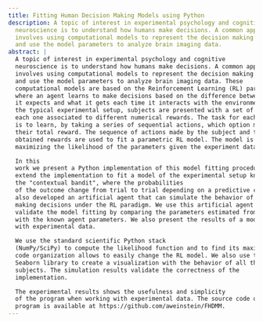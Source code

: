 ```yaml
---
title: Fitting Human Decision Making Models using Python
description: A topic of interest in experimental psychology and cognitive
  neuroscience is to understand how humans make decisions. A common approach
  involves using computational models to represent the decision making process,
  and use the model parameters to analyze brain imaging data.
abstract: |
  A topic of interest in experimental psychology and cognitive
  neuroscience is to understand how humans make decisions. A common approach
  involves using computational models to represent the decision making process,
  and use the model parameters to analyze brain imaging data. These
  computational models are based on the Reinforcement Learning (RL) paradigm,
  where an agent learns to make decisions based on the difference between what
  it expects and what it gets each time it interacts with the environment. In
  the typical experimental setup, subjects are presented with a set of options,
  each one associated to different numerical rewards. The task for each subject
  is to learn, by taking a series of sequential actions, which option maximizes
  their total reward. The sequence of actions made by the subject and the
  obtained rewards are used to fit a parametric RL model. The model is fit by
  maximizing the likelihood of the parameters given the experiment data. 

  In this
  work we present a Python implementation of this model fitting procedure. We
  extend the implementation to fit a model of the experimental setup known as
  the "contextual bandit", where the probabilities
  of the outcome change from trial to trial depending on a predictive cue. We
  also developed an artificial agent that can simulate the behavior of a human
  making decisions under the RL paradigm. We use this artificial agent to
  validate the model fitting by comparing the parameters estimated from the data
  with the known agent parameters. We also present the results of a model fitted
  with experimental data.

  We use the standard scientific Python stack
  (NumPy/SciPy) to compute the likelihood function and to find its maximum. The
  code organization allows to easily change the RL model. We also use the
  Seaborn library to create a visualization with the behavior of all the
  subjects. The simulation results validate the correctness of the
  implementation.

  The experimental results shows the usefulness and simplicity
  of the program when working with experimental data. The source code of the
  program is available at https://github.com/aweinstein/FHDMM.
---
```

